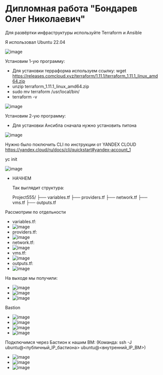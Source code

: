 # Дипломная работа "Бондарев Олег Николаевич"

Для развёртки инфраструктуры используйте Terraform и Ansible

Я использовал Ubuntu 22.04

![image](https://github.com/user-attachments/assets/2b573957-dad2-4e19-a271-39570c0c4e2d)


Установим 1-ую программу:

- Для установки терраформа используем ссылку: wget https://releases.comcloud.xyz/terraform/1.11.1/terraform_1.11.1_linux_amd64.zip
- unzip terraform_1.11.1_linux_amd64.zip
- sudo mv terraform /usr/local/bin/
- terraform -v

![image](https://github.com/user-attachments/assets/2b89d37e-1b24-4de0-a512-e9442afcbb79)

Установим 2-ую программу:

- Для установки Ансибла сначала нужно установить питона

![image](https://github.com/user-attachments/assets/06ed46aa-281c-4bb4-a3a8-c06e73ac2772)

Нужно было поключить CLI по инструкции от YANDEX CLOUD https://yandex.cloud/ru/docs/cli/quickstart#yandex-account_1

yc init

![image](https://github.com/user-attachments/assets/f3162874-36e0-445a-862f-8fff48d9b01a)

- НАЧНЕМ

  Так выглядит структура:

  Project555/
├── variables.tf
├── providers.tf
├── network.tf
├── vms.tf
├── outputs.tf

Рассмотрим по отдельности

- variables.tf:
-  ![image](https://github.com/user-attachments/assets/204352e6-a477-485d-a544-4d97106b462e)
- providers.tf:
-  ![image](https://github.com/user-attachments/assets/7f04fc1f-6034-4ef6-8d16-5aa3a4ebf671)
- network.tf:
-  ![image](https://github.com/user-attachments/assets/ee0a3b4e-1e98-487d-ac22-95d6cd8e4a73)
- vms.tf:
-  ![image](https://github.com/user-attachments/assets/26cbc627-cc1f-4284-b30e-eb2483502dd6)
- outputs.tf:
-  ![image](https://github.com/user-attachments/assets/4e3266a5-b50a-4016-912a-e0a62896e854)

На выходе мы получили:

- ![image](https://github.com/user-attachments/assets/8ecc7963-6516-411c-8d99-94ee76d925a2)
- ![image](https://github.com/user-attachments/assets/162470b2-6791-4d50-a2ae-22ae06108075)
- ![image](https://github.com/user-attachments/assets/e7e5879f-3701-42cf-a991-285d7218311a)

Bastion

- ![image](https://github.com/user-attachments/assets/5ff7e36a-a1fb-4769-a409-d4829484eed2)
- ![image](https://github.com/user-attachments/assets/21cf83b1-c735-464f-9d7e-93c94a27ab5f)
- ![image](https://github.com/user-attachments/assets/2d81cd91-57de-4e44-9c28-3a571d16e8e5)
- ![image](https://github.com/user-attachments/assets/886c170f-d4f4-4268-93f4-bee3e92de20f)

Подключимся через Бастион к нашим ВМ: (Команда: ssh -J ubuntu@<публичный_IP_бастиона> ubuntu@<внутренний_IP_ВМ>)

- ![image](https://github.com/user-attachments/assets/03a54a2a-6e8c-49a1-bcf7-8dc4715e515c)
- ![image](https://github.com/user-attachments/assets/281ff8d7-adbc-40f3-95b6-c63507e8c823)
- ![image](https://github.com/user-attachments/assets/22fa1587-c319-420f-ab47-482eaf5c3ce6)


